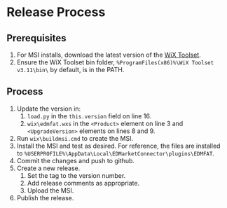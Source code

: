 # Release Process

## Prerequisites

1. For MSI installs, download the latest version of the [WiX Toolset](https://wixtoolset.org/releases/).
2. Ensure the WiX Toolset bin folder, `%ProgramFiles(x86)%\WiX Toolset v3.11\bin\` by default, is in the PATH.

## Process

1. Update the version in:
    1. `load.py` in the `this.version` field on line 16.
    2. `wix\edmfat.wxs` in the `<Product>` element on line 3 and `<UpgradeVersion>` elements on lines 8 and 9.
2. Run `wix\buildmsi.cmd` to create the MSI.
3. Install the MSI and test as desired. For reference, the files are installed to `%USERPROFILE%\AppData\Local\EDMarketConnector\plugins\EDMFAT`.
4. Commit the changes and push to github.
5. Create a new release.
    1. Set the tag to the version number.
    2. Add release comments as appropriate.
    3. Upload the MSI.
6. Publish the release.
